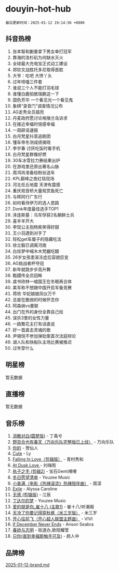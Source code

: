 # douyin-hot-hub

`最后更新时间：2025-01-12 19:14:56 +0800`

## 抖音热榜

1. 张本智和蒯曼拿下男女单打冠军
1. 靠海的洛杉矶为何缺水灭火
1. 全球最大充电宝正式动工建设
1. 郑钦文战胜托多尼取得首胜
1. 大爷：吃吧 大馋丫头
1. 过年唠嗑三件套
1. 谁说三个人不能打羽毛球
1. 谁懂白鹿拍敖瑞鹏这一下
1. 国色芳华 一个看见光一个看见鬼
1. 象棋“录音门”调查情况公布
1. AG走秀全员插兜
1. 丹麦政府愿讨论格陵兰岛诉求
1. 在接近幸福时倍感幸福
1. 一周辟谣速报
1. 白月梵星抖音追剧团
1. 懂车帝冬测成绩揭晓
1. 李宇春 讨厌吃饭时看手机
1. 白月梵星群像好燃
1. 30车冰雪拉力赛结果出炉
1. 在游戏里还原出著名山脉
1. 周鸿祎准备给粉丝送车
1. KPL巅峰之夜红毯现场
1. 河北任丘地震 天津有震感
1. 重庆观音桥大量观赏鱼死亡
1. 与辉同行广东行
1. 如何看待伊万的选人思路
1. Donk年度最佳选手TOP1
1. 泽连斯基：乌军俘获2名朝鲜士兵
1. 喜羊羊开大
1. 李现公主抱杨紫笑得好甜
1. 王小羽遇到对手了
1. 轻松get车厘子的隐藏吃法
1. 徐立毅已调离河南
1. 白烁梦中喊木木梵樾吃醋
1. 26岁女孩患渐冻症后容貌巨变
1. AG挑战者杯夺冠
1. 新年就跳步步高升舞
1. 甄嬛传全员回眸
1. 虞书欣林一嘘国王在冬眠再合体
1. 美军称不想跟中国开启军备竞赛
1. 蒋欣 华妃娘娘凤仪万千
1. 总是在脆弱的时候怀念你
1. 阿森纳vs曼联
1. 出门在外的身份全靠自己给
1. 误杀3里的女性力量
1. 一路繁花主打有话直说
1. 好一首直击灵魂的歌
1. 尹锡悦不参加弹劾案首次法庭辩论
1. 湖人队和快船队主场比赛被推迟
1. 过年穿什么

## 明星榜

暂无数据

## 直播榜

暂无数据

## 音乐榜

1. [消散对白(圆梦版)](https://sf5-hl-cdn-tos.douyinstatic.com/obj/tos-cn-ve-2774/og4jB5I5IizzoZVAAAzWgBMAsMDWoArfwBOiFs) - 丁禹兮
1. [野百合也有春天（万向乐队完整版已上线）](https://sf5-hl-cdn-tos.douyinstatic.com/obj/tos-cn-ve-2774/oMnUxhRAMiAGBqDtIPBQ7ACYQZFlJCftcgeDJE) - 万向乐队
1. [你的](https://sf5-hl-cdn-tos.douyinstatic.com/obj/tos-cn-ve-2774/oYuIeKf42jB7sEV6B2upMdpYAgfrQWj0FeRegh) - 贺仙人
1. [Cute](https://sf5-hl-cdn-tos.douyinstatic.com/obj/tos-cn-ve-2774/o4IbIzHWKAAB4wsS5qMBRiiAlEBGTpQRNfFvuo) - Ly
1. [Falling In Love（剪辑版）](https://sf5-hl-cdn-tos.douyinstatic.com/obj/tos-cn-ve-2774/o8ajpA8zzgBPahbBIO8AcKGBLJezFCRd1wfP9f) - 青村秀和
1. [ At Dusk  Love ](https://sf5-hl-cdn-tos.douyinstatic.com/obj/tos-cn-ve-2774/o8CrpCf5CaYgI4ZrtQgMQAFEfuGqNnRSDQAPBc) - 刘嗨雨
1. [执子之手 (剪辑2)](https://sf5-hl-cdn-tos.douyinstatic.com/obj/tos-cn-ve-2774/oUoZLQjCc31XzqsBnBQUNgeKtYPBcgbFDwtfcu) - 宝石Gem\哩哩
1. [冬日愿望清单](https://sf5-hl-cdn-tos.douyinstatic.com/obj/tos-cn-ve-2774/oIIgUOeamCFCVAzxN6MFRLIBlLGpUqQxeeHrLE) - Youzee Music
1. [小美满（电影《热辣滚烫》热辣陪伴曲）](https://sf5-hl-cdn-tos.douyinstatic.com/obj/tos-cn-ve-2774/o0GAn2lSgfZIDUgtevCGDQYnFg4CwnrBaxbTZL) - 周深
1. [Exile](https://sf6-cdn-tos.douyinstatic.com/obj/tos-cn-ve-2774/oYj4gAQTknKE3WW0Je8KGmQ7z1cA4FefwtbufD) - Alyssa Caroline
1. [无感 (剪辑版)](https://sf5-hl-cdn-tos.douyinstatic.com/obj/tos-cn-ve-2774/o0eIsUzJBDlQaQFC5OFlgbMEZC1TFYBftOBn6p) - 江辰
1. [丁达尔的梦](https://sf5-hl-cdn-tos.douyinstatic.com/obj/tos-cn-ve-2774/oMU3WirUZBVQkAC9ccG5P2IQirziZM2RTInUY) - Youzee Music
1. [爱的就是你_崔十八 (主歌1)](https://sf5-hl-cdn-tos.douyinstatic.com/obj/tos-cn-ve-2774/oI5BO5DhFZ6UTcNCnZaOCBLtZ7WIMQGfgnXf5E) - 崔十八/听潮阁
1. [天冷了你要记得穿秋裤（米三岁版）](https://sf5-hl-cdn-tos.douyinstatic.com/obj/tos-cn-ve-2774/oQlIwVIDWiZ6BQilAorS7MA0AgCkQDvcZAdm1) - 米三岁
1. [开心往前飞（开心超人联盟主题曲）](https://sf5-hl-cdn-tos.douyinstatic.com/obj/tos-cn-ve-2774/9d8fb7c82cf1421fb93a9fe925275e0a) - VIVI
1. [If December Never Ends](https://sf3-cdn-tos.douyinstatic.com/obj/tos-cn-ve-2774/oY1IQMoTgCFIBg8RZifyqlBBt1UFgitTYmxeOS) - Anson Seabra
1. [春娇与志明](https://sf5-hl-cdn-tos.douyinstatic.com/obj/tos-cn-ve-2774/e530d8fceb7044b39707d7f9ff54add1) - 街道办,欧阳耀莹
1. [只你(直到幸福能触手可及)](https://sf5-hl-cdn-tos.douyinstatic.com/obj/tos-cn-ve-2774/o0lBkRDzFTeaVSUz3ZZSCBVtZ5DIMQGfgmEAuE) - 颜人中

## 品牌榜

[2025-01-12-brand.md](2025-01-12-brand.md)
